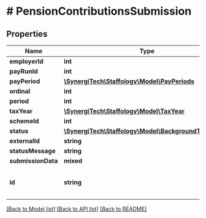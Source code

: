 # # PensionContributionsSubmission

## Properties

Name | Type | Description | Notes
------------ | ------------- | ------------- | -------------
**employerId** | **int** |  | [optional]
**payRunId** | **int** |  | [optional]
**payPeriod** | [**\SynergiTech\Staffology\Model\PayPeriods**](PayPeriods.md) |  | [optional]
**ordinal** | **int** |  | [optional]
**period** | **int** |  | [optional]
**taxYear** | [**\SynergiTech\Staffology\Model\TaxYear**](TaxYear.md) |  | [optional]
**schemeId** | **int** |  | [optional]
**status** | [**\SynergiTech\Staffology\Model\BackgroundTaskStatus**](BackgroundTaskStatus.md) |  | [optional]
**externalId** | **string** |  | [optional]
**statusMessage** | **string** |  | [optional]
**submissionData** | **mixed** |  | [optional]
**id** | **string** | [readonly] The unique id of the object | [optional] [readonly]

[[Back to Model list]](../../README.md#models) [[Back to API list]](../../README.md#endpoints) [[Back to README]](../../README.md)
